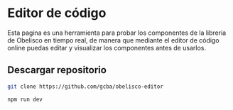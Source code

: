 # Editor de código

Esta pagina es una herramienta para probar los componentes de la libreria de Obelisco en tiempo real, de manera que mediante el editor de código online puedas editar y visualizar los componentes antes de usarlos.


## Descargar repositorio

```bash
git clone https://github.com/gcba/obelisco-editor
```

```bash
npm run dev
```
